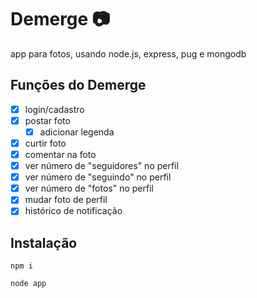 # Demerge :camera:
app para fotos, usando node.js, express, pug e mongodb

## Funções do Demerge

- [x] login/cadastro
- [x] postar foto
  - [x] adicionar legenda
- [x] curtir foto
- [x] comentar na foto
- [x] ver número de "seguidores" no perfil
- [x] ver número de "seguindo" no perfil
- [x] ver número de "fotos" no perfil
- [x] mudar foto de perfil
- [x] histórico de notificação

## Instalação
```
npm i
```
```
node app
```
